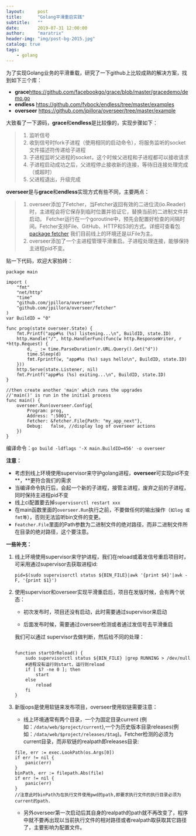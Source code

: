 ```yaml
---
layout:     post
title:      "Golang平滑重启实践"
subtitle:   ""
date:       2019-07-31 12:00:00
author:     "maratrix"
header-img: "img/post-bg-2015.jpg"
catalog: true
tags:
    - golang
---
```




为了实现Golang业务的平滑重载，研究了一下github上比较成熟的解决方案，找到如下三个库：

* **grace**https://github.com/facebookgo/grace/blob/master/gracedemo/demo.go
* **endless** https://github.com/fvbock/endless/tree/master/examples
* **overseer** https://github.com/jpillora/overseer/tree/master/example



大致看了一下源码，**grace**和**endless**是比较像的，实现步骤如下：

> 1. 监听信号
> 2. 收到信号时fork子进程（使用相同的启动命令），将服务监听的socket文件描述符传递给子进程
> 3. 子进程监听父进程的socket，这个时候父进程和子进程都可以接收请求
> 4. 子进程启动成功之后，父进程停止接收新的连接，等待旧连接处理完成（或超时）
> 5. 父进程退出，升级完成



**overseer**是与**grace**和**endless**实现方式有些不同，主要两点：

> 1. overseer添加了Fetcher，当Fetcher返回有效的二进位流(io.Reader) 时，主进程会将它保存到临时位置并验证它，替换当前的二进制文件并启动。
>    Fetcher运行在一个goroutine中，预先会配置好检查的间隔时间。Fetcher支持File、GitHub、HTTP和S3的方式。详细可查看包[package fetcher](https://godoc.org/github.com/jpillora/overseer/fetcher)
>    我们目前线上的环境还是以File为主。
> 2. overseer添加了一个主进程管理平滑重启。子进程处理连接，能够保持主进程pid不变。



贴一下代码，欢迎大家拍砖：

```
package main

import (
	"fmt"
	"net/http"
	"time"
	"github.com/jpillora/overseer"
	"github.com/jpillora/overseer/fetcher"
)
var BuildID = "0"

func prog(state overseer.State) {
	fmt.Printf("app#%s (%s) listening...\n", BuildID, state.ID)
	http.Handle("/", http.HandlerFunc(func(w http.ResponseWriter, r *http.Request) {
		d, _ := time.ParseDuration(r.URL.Query().Get("d"))
		time.Sleep(d)
		fmt.Fprintf(w, "app#%s (%s) says hello\n", BuildID, state.ID)
	}))
	http.Serve(state.Listener, nil)
	fmt.Printf("app#%s (%s) exiting...\n", BuildID, state.ID)
}

//then create another 'main' which runs the upgrades
//'main()' is run in the initial process
func main() {
	overseer.Run(overseer.Config{
		Program: prog,
		Address: ":5001",
		Fetcher: &fetcher.File{Path: "my_app_next"},
		Debug:   false, //display log of overseer actions
	})
}
```



编译命令：`go build -ldflags '-X main.BuildID=456' -o overseer`

**注意：**

* 考虑到线上环境使用supervisor来守护golang进程，**overseer**可实现pid不变**，**更符合我们的需求
* 当编译命令执行后，会起一个新的子进程，接管主进程，废弃之前的子进程，同时保持主进程pid不变
* 线上ci配置要去掉`supervisorctl restart xxx`
* 在main函数里面的`overseer.Run`执行之前，不要做任何的输出操作（`如log 或fmt等`），否则无法监听bin文件的变更。
* `Featcher.File`里面的Path参数为二进制文件的绝对路径，而非二进制文件所在目录的绝对路径，这个要注意。



**一些补充：**

1. 线上环境使用supervisor来守护进程，我们在reload或着发信号重启项目时，可采用通过supervisor去获取进程id:

   ```
   pid=$(sudo supervisorctl status ${BIN_FILE}|awk '{print $4}'|awk -F, '{print $1}')
   ```

   

2. 使用supervisor和overseer实现平滑重启后，项目在发版时候，会有两个状态：

   * 初次发布时，项目还没有启动，此时需要通过supervisor来启动

   * 后面发布时候，需要通过overseer检测或者通过发信号去平滑重启

   我们可以通过 supervisor去做判断，然后给不同的处理：

   ```
   
   function startOrReload() {
       sudo supervisorctl status ${BIN_FILE} |grep RUNNING > /dev/null
       #进程没有运行则start，运行则reload
       if [ $? -ne 0 ]; then
           start
       else
           reload
       fi
   }
   ```

3. 新版ops是使用软链来发布项目，overseer使用软链需要注意：

   * 线上环境通常有两个目录，一个为固定目录current (例如：`/data/web/$project/current`),一个为历史版本目录releases(例如：`/data/web/$project/releases/$tag`)。Fetcher检测的必须为current目录，而非软链的realpath即releases目录:

   ```
   file, err := exec.LookPath(os.Args[0])
   if err != nil {
       panic(err)
   }
   binPath, err := filepath.Abs(file)
   if err != nil {
       panic(err)
   }
   //注意此时binPath为在执行文件使用pwd的path,即要求执行文件的执行目录必须为current的path.
   ```

   * 另外overseer第一次启动后其自身的realpath的path就不再改变了，程序中就不要再出现以当前执行文件的相对路径或者realpath取获取其它路径了，主要影响为配置文件。